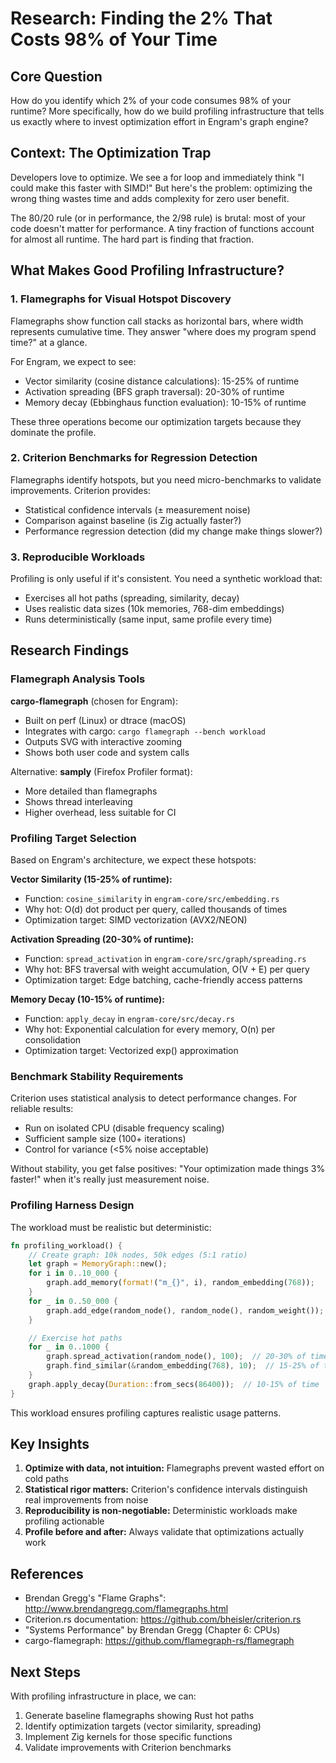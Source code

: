 # Research: Finding the 2% That Costs 98% of Your Time

## Core Question

How do you identify which 2% of your code consumes 98% of your runtime? More specifically, how do we build profiling infrastructure that tells us exactly where to invest optimization effort in Engram's graph engine?

## Context: The Optimization Trap

Developers love to optimize. We see a for loop and immediately think "I could make this faster with SIMD!" But here's the problem: optimizing the wrong thing wastes time and adds complexity for zero user benefit.

The 80/20 rule (or in performance, the 2/98 rule) is brutal: most of your code doesn't matter for performance. A tiny fraction of functions account for almost all runtime. The hard part is finding that fraction.

## What Makes Good Profiling Infrastructure?

### 1. Flamegraphs for Visual Hotspot Discovery

Flamegraphs show function call stacks as horizontal bars, where width represents cumulative time. They answer "where does my program spend time?" at a glance.

For Engram, we expect to see:
- Vector similarity (cosine distance calculations): 15-25% of runtime
- Activation spreading (BFS graph traversal): 20-30% of runtime
- Memory decay (Ebbinghaus function evaluation): 10-15% of runtime

These three operations become our optimization targets because they dominate the profile.

### 2. Criterion Benchmarks for Regression Detection

Flamegraphs identify hotspots, but you need micro-benchmarks to validate improvements. Criterion provides:
- Statistical confidence intervals (± measurement noise)
- Comparison against baseline (is Zig actually faster?)
- Performance regression detection (did my change make things slower?)

### 3. Reproducible Workloads

Profiling is only useful if it's consistent. You need a synthetic workload that:
- Exercises all hot paths (spreading, similarity, decay)
- Uses realistic data sizes (10k memories, 768-dim embeddings)
- Runs deterministically (same input, same profile every time)

## Research Findings

### Flamegraph Analysis Tools

**cargo-flamegraph** (chosen for Engram):
- Built on perf (Linux) or dtrace (macOS)
- Integrates with cargo: `cargo flamegraph --bench workload`
- Outputs SVG with interactive zooming
- Shows both user code and system calls

Alternative: **samply** (Firefox Profiler format):
- More detailed than flamegraphs
- Shows thread interleaving
- Higher overhead, less suitable for CI

### Profiling Target Selection

Based on Engram's architecture, we expect these hotspots:

**Vector Similarity (15-25% of runtime):**
- Function: `cosine_similarity` in `engram-core/src/embedding.rs`
- Why hot: O(d) dot product per query, called thousands of times
- Optimization target: SIMD vectorization (AVX2/NEON)

**Activation Spreading (20-30% of runtime):**
- Function: `spread_activation` in `engram-core/src/graph/spreading.rs`
- Why hot: BFS traversal with weight accumulation, O(V + E) per query
- Optimization target: Edge batching, cache-friendly access patterns

**Memory Decay (10-15% of runtime):**
- Function: `apply_decay` in `engram-core/src/decay.rs`
- Why hot: Exponential calculation for every memory, O(n) per consolidation
- Optimization target: Vectorized exp() approximation

### Benchmark Stability Requirements

Criterion uses statistical analysis to detect performance changes. For reliable results:
- Run on isolated CPU (disable frequency scaling)
- Sufficient sample size (100+ iterations)
- Control for variance (<5% noise acceptable)

Without stability, you get false positives: "Your optimization made things 3% faster!" when it's really just measurement noise.

### Profiling Harness Design

The workload must be realistic but deterministic:

```rust
fn profiling_workload() {
    // Create graph: 10k nodes, 50k edges (5:1 ratio)
    let graph = MemoryGraph::new();
    for i in 0..10_000 {
        graph.add_memory(format!("m_{}", i), random_embedding(768));
    }
    for _ in 0..50_000 {
        graph.add_edge(random_node(), random_node(), random_weight());
    }

    // Exercise hot paths
    for _ in 0..1000 {
        graph.spread_activation(random_node(), 100);  // 20-30% of time
        graph.find_similar(&random_embedding(768), 10);  // 15-25% of time
    }
    graph.apply_decay(Duration::from_secs(86400));  // 10-15% of time
}
```

This workload ensures profiling captures realistic usage patterns.

## Key Insights

1. **Optimize with data, not intuition:** Flamegraphs prevent wasted effort on cold paths
2. **Statistical rigor matters:** Criterion's confidence intervals distinguish real improvements from noise
3. **Reproducibility is non-negotiable:** Deterministic workloads make profiling actionable
4. **Profile before and after:** Always validate that optimizations actually work

## References

- Brendan Gregg's "Flame Graphs": http://www.brendangregg.com/flamegraphs.html
- Criterion.rs documentation: https://github.com/bheisler/criterion.rs
- "Systems Performance" by Brendan Gregg (Chapter 6: CPUs)
- cargo-flamegraph: https://github.com/flamegraph-rs/flamegraph

## Next Steps

With profiling infrastructure in place, we can:
1. Generate baseline flamegraphs showing Rust hot paths
2. Identify optimization targets (vector similarity, spreading)
3. Implement Zig kernels for those specific functions
4. Validate improvements with Criterion benchmarks
